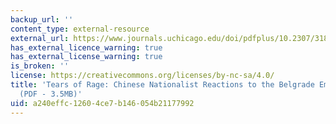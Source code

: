 ```yaml
---
backup_url: ''
content_type: external-resource
external_url: https://www.journals.uchicago.edu/doi/pdfplus/10.2307/3182306
has_external_licence_warning: true
has_external_license_warning: true
is_broken: ''
license: https://creativecommons.org/licenses/by-nc-sa/4.0/
title: 'Tears of Rage: Chinese Nationalist Reactions to the Belgrade Embassy Bombing."
  (PDF - 3.5MB)'
uid: a240effc-1260-4ce7-b146-054b21177992
---
```

